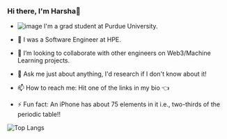 ### Hi there, I'm Harsha👋

<!--
**HarshaR99/HarshaR99** is a ✨ _special_ ✨ repository because its `README.md` (this file) appears on your GitHub profile.

Here are some ideas to get you started:
-->
- ![image](https://github.com/user-attachments/assets/019a3c36-ab72-4165-ae8b-4b35b0941b27) I'm a grad student at Purdue University.

- 💾 I was a Software Engineer at HPE.
- 👯 I’m looking to collaborate with other engineers on Web3/Machine Learning projects.
- 💬 Ask me just about anything, I'd research if I don't know about it!
- 📫 How to reach me: Hit one of the links in my bio 👈
- ⚡ Fun fact: An iPhone has about 75 elements in it i.e., two-thirds of the periodic table!!

<!-- ![Harsha's github stats](https://github-readme-stats.vercel.app/api?username=HarshaR99&count_private=true&theme=algolia&show_icons=true) -->

![Top Langs](https://github-readme-stats.vercel.app/api/top-langs/?username=HarshaR99&count_private=true&theme=algolia)
